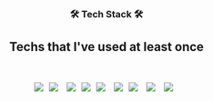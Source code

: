 <h3 align="center"><b>🛠 Tech Stack 🛠</b></h3>
<h2 align="center"><b>Techs that I've used at least once</b></b2>
</br>
</br>
  
<p align="center">
<img src="https://img.shields.io/badge/Java-008080?style=flat-square&logo=Java&logoColor=white"/></a>&nbsp 
<img src="https://img.shields.io/badge/JavaScript-F7DF1E?style=flat-square&logo=JavaScript&logoColor=white"/></a> &nbsp
<img src="https://img.shields.io/badge/Python-3766AB?style=flat-square&logo=Python&logoColor=white"/></a>&nbsp
<img src="https://img.shields.io/badge/Go-00ADD8?style=flat-square&logo=Go&logoColor=white"/></a>&nbsp 
<img src="https://img.shields.io/badge/Node.js-64CD3C?style=flat-square&logo=Node.js&logoColor=white"/></a> &nbsp
<img src="https://img.shields.io/badge/Spring-329632?style=flat-square&logo=SpringBoot&logoColor=white"/></a>&nbsp 
<img src="https://img.shields.io/badge/Amazon AWS-232F3E?style=flat-square&logo=Amazon%20AWS&logoColor=white"/></a> &nbsp 
<img src="https://img.shields.io/badge/HTML5-E34F26?style=flat-square&logo=HTML5&logoColor=white"/></a> &nbsp
<img src="https://img.shields.io/badge/CSS3-1572B6?style=flat-square&logo=CSS3&logoColor=white"/></a> &nbsp</p>
